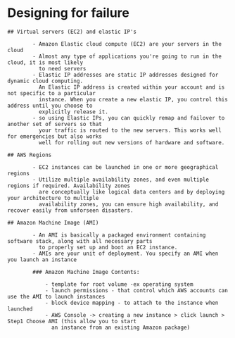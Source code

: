 # Designing for failure

	## Virtual servers (EC2) and elastic IP's

			- Amazon Elastic cloud compute (EC2) are your servers in the cloud
			- Almost any type of applications you're going to run in the cloud, it is most likely
			  to need servers
			- Elastic IP addresses are static IP addresses designed for dynamic cloud computing.
			  An Elastic IP address is created within your account and is not specific to a particular
			  instance. When you create a new elastic IP, you control this address until you choose to
			  explicitly release it.
			- so using Elastic IPs, you can quickly remap and failover to another set of servers so that 
			  your traffic is routed to the new servers. This works well for emergencies but also works 
			  well for rolling out new versions of hardware and software.

	## AWS Regions

			- EC2 instances can be launched in one or more geographical regions
			- Utilize multiple availability zones, and even multiple regions if required. Availability zones
			  are conceptually like logical data centers and by deploying your architecture to multiple
			  availability zones, you can ensure high availability, and recover easily from unforseen disasters.

	## Amazon Machine Image (AMI)

			- An AMI is basically a packaged environment containing software stack, along with all necessary parts
			  to properly set up and boot an EC2 instance.
			- AMIs are your unit of deployment. You specify an AMI when you launch an instance

			### Amazon Machine Image Contents:

				- template for root volume -ex operating system
				- launch permissions - that control which AWS accounts can use the AMI to launch instances
				- block device mapping - to attach to the instance when launched
				- AWS Console -> creating a new instance > click launch > Step1 Choose AMI (this allow you to start 
				  an instance from an existing Amazon package)






